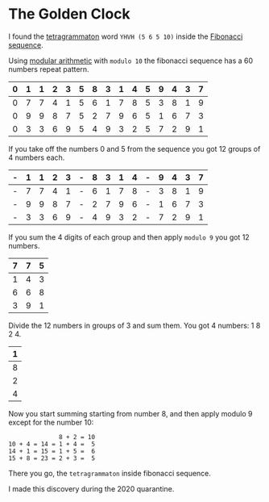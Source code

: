 
# The Golden Clock

  

I found the [tetragrammaton](https://en.wikipedia.org/wiki/Tetragrammaton) word `YHVH (5 6 5 10)` inside the [Fibonacci sequence](https://en.wikipedia.org/wiki/Fibonacci_sequence).

Using [modular arithmetic](https://brilliant.org/wiki/modular-arithmetic/) with `modulo 10` the fibonacci sequence has a 60 numbers repeat pattern.

| 0 | 1 | 1 | 2 | 3 | 5 | 8 | 3 | 1 | 4 | 5 | 9 | 4 | 3 | 7 |
|--|--|--|--|--|--|--|--|--|--|--|--|--|--|--|
| 0 | 7 | 7 | 4 | 1 | 5 | 6 | 1 | 7 | 8 | 5 | 3 | 8 | 1 | 9 |
| 0 | 9 | 9 | 8 | 7 | 5 | 2 | 7 | 9 | 6 | 5 | 1 | 6 | 7 | 3 |
| 0 | 3 | 3 | 6 | 9 | 5 | 4 | 9 | 3 | 2 | 5 | 7 | 2 | 9 | 1 |

If you take off the numbers 0 and 5 from the sequence you got 12 groups of 4 numbers each.

| - | 1 | 1 | 2 | 3 | - | 8 | 3 | 1 | 4 | - | 9 | 4 | 3 | 7 |
|--|--|--|--|--|--|--|--|--|--|--|--|--|--|--|
| - | 7 | 7 | 4 | 1 | - | 6 | 1 | 7 | 8 | - | 3 | 8 | 1 | 9 |
| - | 9 | 9 | 8 | 7 | - | 2 | 7 | 9 | 6 | - | 1 | 6 | 7 | 3 |
| - | 3 | 3 | 6 | 9 | - | 4 | 9 | 3 | 2 | - | 7 | 2 | 9 | 1 |

If you sum the 4 digits of each group and then apply `modulo 9` you got 12 numbers.

| 7 | 7 | 5 |
|--|--|--|
| 1 | 4 | 3 |
| 6 | 6 | 8 |
| 3 | 9 | 1 |
  
Divide the 12 numbers in groups of 3 and sum them. You got 4 numbers: 1 8 2 4.

| 1 |
|--|
| 8 |
| 2 |
| 4 |

Now you start summing starting from number 8, and then apply modulo 9 except for the number 10:

```
              8 + 2 = 10
10 + 4 = 14 = 1 + 4 =  5
14 + 1 = 15 = 1 + 5 =  6
15 + 8 = 23 = 2 + 3 =  5
```

  

There you go, the `tetragrammaton` inside fibonacci sequence.

I made this discovery during the 2020 quarantine.
